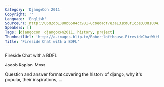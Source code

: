 ```yaml
---
Category: 'DjangoCon 2011'
Copyright: ''
Language: 'English'
SourceUrl: http://05d2db1380b6504cc981-8cbed8cf7e3a131cd8f1c3e383d10041.r93.cf2.rackcdn.com/djangocon-2011/97_fireside-chat-with-a-bdfl.m4v
Speakers: []
Tags: [djangocon, djangocon2011, history, project]
ThumbnailUrl: 'http://a.images.blip.tv/Robertlofthouse-FiresideChatWithABDFL887-468.jpg'
Title: 'Fireside Chat with a BDFL'
---
```

Fireside Chat with a BDFL

Jacob Kaplan-Moss

Question and answer format covering the history of django, why it's popular,
their inspirations, ...
